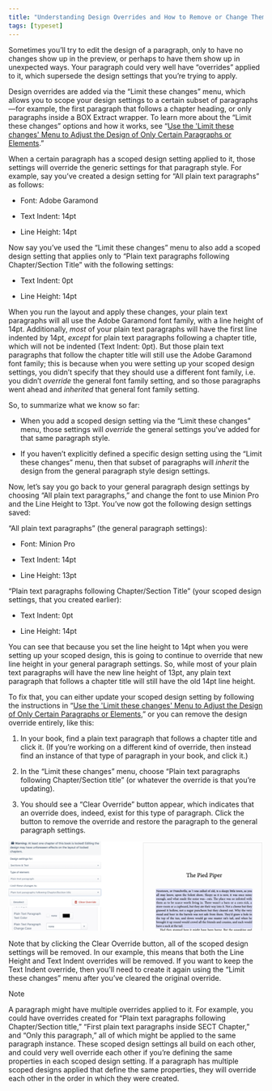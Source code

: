 ```yaml
---
title: "Understanding Design Overrides and How to Remove or Change Them"
tags: [typeset]
---
```

 
<html><body><section data-type="chapter" class="hsecchapter" data-hederis-type="hsecchapter" id="design-settings-and-inheritance" data-pi-attrs="id: design-settings-and-inheritance; data-tags: typeset;" role="doc-chapter" data-tags="typeset" data-author-name=" " data-book-title=" " title="Understanding Design Overrides and How to Remove or Change Them"><p class="hblkp" data-hederis-type="hblkp" id="pQKnzpfnW">Sometimes you&#8217;ll try to edit the design of a paragraph, only to have no changes show up in the preview, or perhaps to have them show up in unexpected ways. Your paragraph could very well have &#8220;overrides&#8221; applied to it, which supersede the design settings that you&#8217;re trying to apply.</p><p class="hblkp" data-hederis-type="hblkp" id="poPuYSzoi">Design overrides are added via the &#8220;Limit these changes&#8221; menu, which allows you to scope your design settings to a certain subset of paragraphs&#8212;for example, the first paragraph that follows a chapter heading, or only paragraphs inside a BOX Extract wrapper. To learn more about the &#8220;Limit these changes&#8221; options and how it works, see &#8220;<a href="{% link _docs/selectors.md %}" class="hspana" data-hederis-type="hspana" id="pFZLT3EFb">Use the 'Limit these changes' Menu to Adjust the Design of Only Certain Paragraphs or Elements</a>.&#8221; </p><p class="hblkp" data-hederis-type="hblkp" id="pcuEfZMU7">When a certain paragraph has a scoped design setting applied to it, those settings will override the generic settings for that paragraph style. For example, say you&#8217;ve created a design setting for &#8220;All plain text paragraphs&#8221; as follows:</p><ul class="hwprbulletlist" data-hederis-type="hwprbulletlist" id="p4fDEaPMT"><li class="hblkuli" data-hederis-type="hblkuli" id="liJHolqPNo"><p class="hblkuli" data-hederis-type="hblklip" id="p5TUd4L8W">Font: Adobe Garamond</p></li><li class="hblkuli" data-hederis-type="hblkuli" id="li8DiFyyTA"><p class="hblkuli" data-hederis-type="hblklip" id="pymX7jhQP">Text Indent: 14pt</p></li><li class="hblkuli" data-hederis-type="hblkuli" id="lioUfoHstN"><p class="hblkuli" data-hederis-type="hblklip" id="pJtw3NzBA">Line Height: 14pt</p></li></ul><p class="hblkp" data-hederis-type="hblkp" id="p1d1lUiEh">Now say you&#8217;ve used the &#8220;Limit these changes&#8221; menu to also add a scoped design setting that applies only to &#8220;Plain text paragraphs following Chapter/Section Title&#8221; with the following settings:</p><ul class="hwprbulletlist" data-hederis-type="hwprbulletlist" id="pzjJ9x0SZ"><li class="hblkuli" data-hederis-type="hblkuli" id="liQOVvvweg"><p class="hblkuli" data-hederis-type="hblklip" id="pULfgbbtD">Text Indent: 0pt</p></li><li class="hblkuli" data-hederis-type="hblkuli" id="liEMmCTTsT"><p class="hblkuli" data-hederis-type="hblklip" id="pOPtgbhuH">Line Height: 14pt</p></li></ul><p class="hblkp" data-hederis-type="hblkp" id="phnIxJDSn">When you run the layout and apply these changes, your plain text paragraphs will all use the Adobe Garamond font family, with a line height of 14pt. Additionally, <em data-hederis-type="hspanem" id="pmo6DIjF0">most</em> of your plain text paragraphs will have the first line indented by 14pt, <em class="hspanem" data-hederis-type="hspanem" id="puBjlVqcW">except</em> for plain text paragraphs following a chapter title, which will not be indented (Text Indent: 0pt). But those plain text paragraphs that follow the chapter title will still use the Adobe Garamond font family; this is because when you were setting up your scoped design settings, you didn&#8217;t specify that they should use a different font family, i.e. you didn&#8217;t <em class="hspanem" data-hederis-type="hspanem" id="pLGOuwD7z">override</em> the general font family setting, and so those paragraphs went ahead and <em class="hspanem" data-hederis-type="hspanem" id="pMITNPHLv">inherited</em> that general font family setting.</p><p class="hblkp" data-hederis-type="hblkp" id="pOyb8HOSv">So, to summarize what we know so far: </p><ul class="hwprbulletlist" data-hederis-type="hwprbulletlist" id="pb4xndyXA"><li class="hblkuli" data-hederis-type="hblkuli" id="li0YUUNF4o"><p class="hblkuli" data-hederis-type="hblklip" id="pxvIhsArm">When you add a scoped design setting via the &#8220;Limit these changes&#8221; menu, those settings will <em class="hspanem" data-hederis-type="hspanem" id="pAAMnNluV">override</em> the general settings you&#8217;ve added for that same paragraph style.</p></li><li class="hblkuli" data-hederis-type="hblkuli" id="li8CNIe7Nk"><p class="hblkuli" data-hederis-type="hblklip" id="pL3tc698C">If you haven&#8217;t explicitly defined a specific design setting using the &#8220;Limit these changes&#8221; menu, then that subset of paragraphs will <em class="hspanem" data-hederis-type="hspanem" id="pKOjFW8FP">inherit</em> the design from the general paragraph style design settings.</p></li></ul><p class="hblkp" data-hederis-type="hblkp" id="pyjbPwsRV">Now, let&#8217;s say you go back to your general paragraph design settings by choosing &#8220;All plain text paragraphs,&#8221; and change the font to use Minion Pro and the Line Height to 13pt. You&#8217;ve now got the following design settings saved:</p><p class="hblkp" data-hederis-type="hblkp" id="pFdqAL8pi">&#8220;All plain text paragraphs&#8221; (the general paragraph settings):</p><ul class="hwprbulletlist" data-hederis-type="hwprbulletlist" id="pRELWx1W5"><li class="hblkuli" data-hederis-type="hblkuli" id="liD3BrBg75"><p class="hblkuli" data-hederis-type="hblklip" id="pEZ19lPcb">Font: Minion Pro</p></li><li class="hblkuli" data-hederis-type="hblkuli" id="li4LLLxWUV"><p class="hblkuli" data-hederis-type="hblklip" id="p5YIX9QqR">Text Indent: 14pt</p></li><li class="hblkuli" data-hederis-type="hblkuli" id="linuNu5RUt"><p class="hblkuli" data-hederis-type="hblklip" id="pbNP4MJzA">Line Height: 13pt</p></li></ul><p class="hblkp" data-hederis-type="hblkp" id="pIABdOVdQ">&#8220;Plain text paragraphs following Chapter/Section Title&#8221; (your scoped design settings, that you created earlier):</p><ul class="hwprbulletlist" data-hederis-type="hwprbulletlist" id="peWn7ANqW"><li class="hblkuli" data-hederis-type="hblkuli" id="licEofPRFG"><p class="hblkuli" data-hederis-type="hblklip" id="p9fu1xZo5">Text Indent: 0pt</p></li><li class="hblkuli" data-hederis-type="hblkuli" id="livd82seoa"><p class="hblkuli" data-hederis-type="hblklip" id="p7YcfqIEW">Line Height: 14pt</p></li></ul><p class="hblkp" data-hederis-type="hblkp" id="psbrAk0ua">You can see that because you set the line height to 14pt when you were setting up your scoped design, this is going to continue to override that new line height in your general paragraph settings. So, while most of your plain text paragraphs will have the new line height of 13pt, any plain text paragraph that follows a chapter title will still have the old 14pt line height.</p><p class="hblkp" data-hederis-type="hblkp" id="ptStSC5S5">To fix that, you can either update your scoped design setting by following the instructions in &#8220;<a href="{% link _docs/selectors.md %}" class="hspana" data-hederis-type="hspana" id="pmTO9ynXk">Use the 'Limit these changes' Menu to Adjust the Design of Only Certain Paragraphs or Elements</a>,&#8221; or you can remove the design override entirely, like this:</p><ol class="hwprnumlist" data-hederis-type="hwprnumlist" id="pWx3BdzJV"><li class="hblkoli" data-hederis-type="hblkoli" id="liBy93cDUN"><p class="hblkoli" data-hederis-type="hblklip" id="pBdRGAb5z">In your book, find a plain text paragraph that follows a chapter title and click it. (If you&#8217;re working on a different kind of override, then instead find an instance of that type of paragraph in your book, and click it.)</p></li><li class="hblkoli" data-hederis-type="hblkoli" id="liF2kiOBSO"><p class="hblkoli" data-hederis-type="hblklip" id="pOT8cTc2x">In the &#8220;Limit these changes&#8221; menu, choose &#8220;Plain text paragraphs following Chapter/Section title&#8221; (or whatever the override is that you&#8217;re updating).</p></li><li class="hblkoli" data-hederis-type="hblkoli" id="liwP3rNlVp"><p class="hblkoli" data-hederis-type="hblklip" id="pBKEVAzpc">You should see a &#8220;Clear Override&#8221; button appear, which indicates that an override does, indeed, exist for this type of paragraph. Click the button to remove the override and restore the paragraph to the general paragraph settings.</p></li></ol><img data-hederis-type="hblkimg" class="hblkimg" id="phcx0dD1j" src="/images/override1.png" data-img-src="/images/override1.png"/><p class="hblkp" data-hederis-type="hblkp" id="pcDXcmuyF">Note that by clicking the Clear Override button, all of the scoped design settings will be removed. In our example, this means that both the Line Height and Text Indent overrides will be removed. If you want to keep the Text Indent override, then you&#8217;ll need to create it again using the &#8220;Limit these changes&#8221; menu after you&#8217;ve cleared the original override. </p><aside class="hwprbox box" data-hederis-type="hwprbox" id="pMNDbuaPg" data-type="sidebar"><p class="hblktype" data-hederis-type="hblktype" id="p7IAHWHU6">Note</p><p class="hblkp" data-hederis-type="hblkp" id="pMATm72r8">A paragraph might have multiple overrides applied to it. For example, you could have overrides created for &#8220;Plain text paragraphs following Chapter/Section title,&#8221; &#8220;First plain text paragraphs inside SECT Chapter,&#8221; and &#8220;Only this paragraph,&#8221; all of which might be applied to the same paragraph instance. These scoped design settings all build on each other, and could very well override each other if you&#8217;re defining the same properties in each scoped design setting. If a paragraph has multiple scoped designs applied that define the same properties, they will override each other in the order in which they were created.</p></aside></section></body></html>
